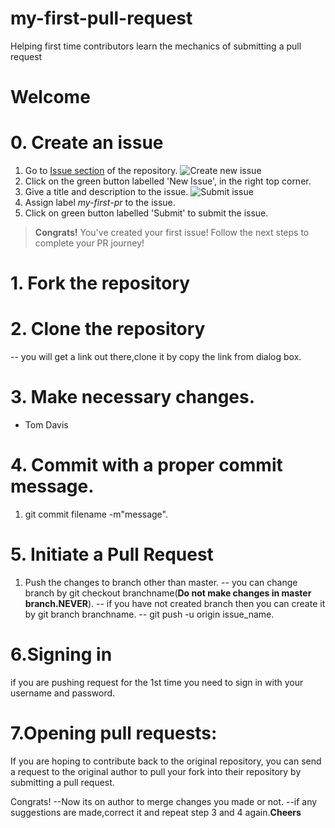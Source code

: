 # my-first-pull-request
Helping first time contributors learn the mechanics of submitting a pull request


# Welcome

# 0. Create an issue
1. Go to [Issue section](https://github.com/sushant-j/my-first-pull-request/issues) of the repository.
![Create new issue](https://raw.githubusercontent.com/sushant-j/my-first-pull-request/master/images/DEMO%20-%2001.png)
2. Click on the green button labelled 'New Issue', in the right top corner.
3. Give a title and description to the issue.
![Submit issue](https://raw.githubusercontent.com/sushant-j/my-first-pull-request/master/images/DEMO%20-%2002.png)
1. Assign label _my-first-pr_ to the issue.
1. Click on green button labelled 'Submit' to submit the issue.    

> **Congrats!** You've created your first issue! Follow the next steps to complete your PR journey!

# 1. Fork the repository


# 2. Clone the repository
   -- you will get a link out there,clone it by copy the link from dialog box.


# 3. Make necessary changes.
 - Tom Davis

# 4. Commit with a proper commit message.
1. git commit filename -m"message".

# 5. Initiate a Pull Request
   1. Push the changes to branch other than master.
   	-- you can change branch by git checkout branchname(<b>Do not make changes in master branch.NEVER</b>).
  	-- if you have not created branch then you can create it by git branch branchname.
 	-- git push -u origin issue_name.


 # 6.Signing in
  if you are pushing request for the 1st time you need to sign in with your username and password.

 # 7.Opening pull requests:
  If you are hoping to contribute back to the original repository, you can send a request to the original author to pull your fork into their repository by submitting a pull request.

  Congrats!
  --Now its on author to merge changes you made or not.
  --if any suggestions are made,correct it and repeat step 3 and 4 again.<b>Cheers</b>
